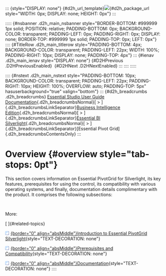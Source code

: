::: {style="DISPLAY: none"}
[](ms-xhelp:///?Id=d2h_url_template){#d2h_url_template}![](!package_url!){#d2h_package_url style="WIDTH: 0px; DISPLAY: none; HEIGHT: 0px"}
:::

::::: {#nsbanner .d2h_main_nsbanner style="BORDER-BOTTOM: #999999 1px solid; POSITION: relative; PADDING-BOTTOM: 0px; BACKGROUND-COLOR: transparent; PADDING-LEFT: 0px; PADDING-RIGHT: 0px; DISPLAY: none; BORDER-TOP: #999999 1px solid; PADDING-TOP: 0px; LEFT: 0px"}
:::: {#TitleRow .d2h_main_titlerow style="PADDING-BOTTOM: 4px; BACKGROUND-COLOR: transparent; PADDING-LEFT: 22px; WIDTH: 100%; PADDING-RIGHT: 10px; DISPLAY: none; PADDING-TOP: 4px"}
::: {#ienav .d2h_main_ienav style="DISPLAY: none"}
[](ms-xhelp:///?Id=f869ac6e-8da8-4af0-be21-300a9cc8f352){#D2HPrevious .D2HPreviousEnabled}  [](ms-xhelp:///?Id=36a369bd-9974-4cd0-a82d-a0f7ecbffcf2){#D2HNext .D2HNextEnabled}
:::
::::
:::::

:::: {#nstext .d2h_main_nstext style="PADDING-BOTTOM: 10px; BACKGROUND-COLOR: transparent; PADDING-LEFT: 22px; PADDING-RIGHT: 10px; HEIGHT: 100%; OVERFLOW: auto; PADDING-TOP: 5px" hasuserbackground="true" valign="bottom"}
::: {#d2h_breadcrumbs .d2h_breadcrumbs}
[Essential Studio User Guide Documentation](ms-xhelp:///?Id=12457748-09e3-4d74-a240-8e049cedf030){.d2h_breadcrumbsNormal}[ \> ]{.d2h_breadcrumbsLinkSeparator}[Business Intelligence Edition](ms-xhelp:///?Id=fdf33dd8-62b2-47b9-ad7b-fc50e590bca5){.d2h_breadcrumbsNormal}[ \> ]{.d2h_breadcrumbsLinkSeparator}[Essential BI Silverlight](ms-xhelp:///?Id=c006b39c-6aa2-4637-b7de-3e7b6cb3f9f9){.d2h_breadcrumbsNormal}[ \> ]{.d2h_breadcrumbsLinkSeparator}[Essential Pivot Grid]{.d2h_breadcrumbsContentsOnly}
:::

# Overview {#overview style="tab-stops: 0pt"}

This section covers information on Essential PivotGrid for Silverlight, its key features, prerequisites for using the control, its compatibility with various operating systems, and finally, documentation details complimentary with the product. It comprises the following subsections:

 

More:

[ ]{#related-topics}

[![](button.gif){border="0" align="absMiddle"}Introduction to Essential PivotGrid Silverlight](ms-xhelp:///?Id=36a369bd-9974-4cd0-a82d-a0f7ecbffcf2){style="TEXT-DECORATION: none"}

[![](button.gif){border="0" align="absMiddle"}Prerequisites and Compatibility](ms-xhelp:///?Id=839fca48-b713-4c20-a167-653cb815cd8f){style="TEXT-DECORATION: none"}

[![](button.gif){border="0" align="absMiddle"}Documentation](ms-xhelp:///?Id=a9984210-4cd3-4288-b90b-e30d6570add4){style="TEXT-DECORATION: none"}
::::
